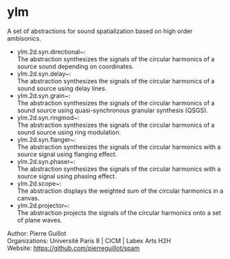 # ylm

A set of abstractions for sound spatialization based on high order ambisonics.

- ylm.2d.syn.directional~:   
The abstraction synthesizes the signals of the circular harmonics of a source sound depending on coordinates.
- ylm.2d.syn.delay~:   
The abstraction synthesizes the signals of the circular harmonics of a sound source using delay lines.
- ylm.2d.syn.grain~:   
The abstraction synthesizes the signals of the circular harmonics of a sound source using quasi-synchronous granular synthesis (QSGS).
- ylm.2d.syn.ringmod~:   
The abstraction synthesizes the signals of the circular harmonics of a sound source using ring modulation.
- ylm.2d.syn.flanger~:   
The abstraction synthesizes the signals of the circular harmonics with a source signal using flanging effect.
- ylm.2d.syn.phaser~:   
The abstraction synthesizes the signals of the circular harmonics with a source signal using phasing effect.
- ylm.2d.scope~:   
The abstraction displays the weighted sum of the circular harmonics in a canvas.
- ylm.2d.projector~:  
The abstraction projects the signals of the circular harmonics onto a set of plane waves.

Author: Pierre Guillot  
Organizations: Université Paris 8 | CICM | Labex Arts H2H   
Website: https://github.com/pierreguillot/spam
